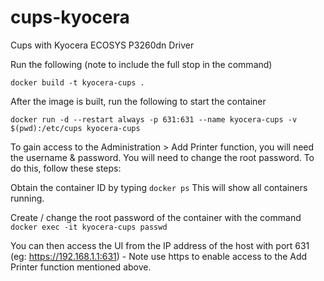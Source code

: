 # cups-kyocera
Cups with Kyocera ECOSYS P3260dn Driver

Run the following (note to include the full stop in the command)

```docker build -t kyocera-cups .```

After the image is built, run the following to start the container

```docker run -d --restart always -p 631:631 --name kyocera-cups -v $(pwd):/etc/cups kyocera-cups```

To gain access to the Administration > Add Printer function, you will need the username & password. You will need to change the root password. To do this, follow these steps:

Obtain the container ID by typing ```docker ps``` This will show all containers running.

Create / change the root password of the container with the command ```docker exec -it kyocera-cups passwd```

You can then access the UI from the IP address of the host with port 631 (eg: https://192.168.1.1:631) - Note use https to enable access to the Add Printer function mentioned above.
